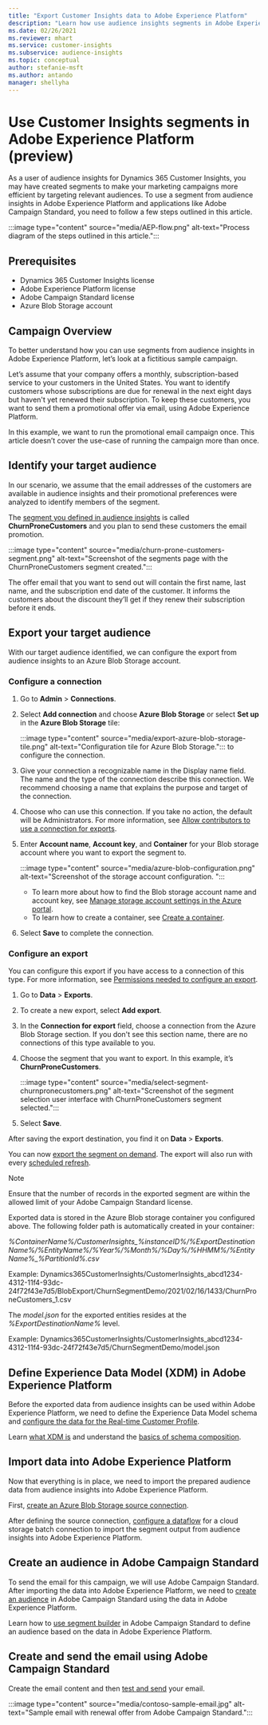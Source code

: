 ```yaml
---
title: "Export Customer Insights data to Adobe Experience Platform"
description: "Learn how use audience insights segments in Adobe Experience Platform."
ms.date: 02/26/2021
ms.reviewer: mhart
ms.service: customer-insights
ms.subservice: audience-insights
ms.topic: conceptual
author: stefanie-msft
ms.author: antando
manager: shellyha
---
```


# Use Customer Insights segments in Adobe Experience Platform (preview)

As a user of audience insights for Dynamics 365 Customer Insights, you may have created segments to make your marketing campaigns more efficient by targeting relevant audiences. To use a segment from audience insights in Adobe Experience Platform and applications like Adobe Campaign Standard, you need to follow a few steps outlined in this article.

:::image type="content" source="media/AEP-flow.png" alt-text="Process diagram of the steps outlined in this article.":::

## Prerequisites

-   Dynamics 365 Customer Insights license
-   Adobe Experience Platform license
-   Adobe Campaign Standard license
-   Azure Blob Storage account

## Campaign Overview

To better understand how you can use segments from audience insights in Adobe Experience Platform, let’s look at a fictitious sample campaign.

Let’s assume that your company offers a monthly, subscription-based service to your customers in the United States. You want to identify customers whose subscriptions are due for renewal in the next eight days but haven't yet renewed their subscription. To keep these customers, you want to send them a promotional offer via email, using Adobe Experience Platform.

In this example, we want to run the promotional email campaign once. This article doesn’t cover the use-case of running the campaign more than once.

## Identify your target audience

In our scenario, we assume that the email addresses of the customers are available in audience insights and their promotional preferences were analyzed to identify members of the segment.

The [segment you defined in audience insights](segments.md) is called **ChurnProneCustomers** and you plan to send these customers the email promotion.

:::image type="content" source="media/churn-prone-customers-segment.png" alt-text="Screenshot of the segments page with the ChurnProneCustomers segment created.":::

The offer email that you want to send out will contain the first name, last name, and the subscription end date of the customer. It informs the customers about the discount they’ll get if they renew their subscription before it ends.

## Export your target audience

With our target audience identified, we can configure the export from audience insights to an Azure Blob Storage account.

### Configure a connection

1. Go to **Admin** > **Connections**.

1. Select **Add connection** and choose **Azure Blob Storage** or select **Set up** in the **Azure Blob Storage** tile:

   :::image type="content" source="media/export-azure-blob-storage-tile.png" alt-text="Configuration tile for Azure Blob Storage."::: to configure the connection.

1. Give your connection a recognizable name in the Display name field. The name and the type of the connection describe this connection. We recommend choosing a name that explains the purpose and target of the connection.

1. Choose who can use this connection. If you take no action, the default will be Administrators. For more information, see [Allow contributors to use a connection for exports](connections.md#allow-contributors-to-use-a-connection-for-exports).

1. Enter **Account name**, **Account key**, and **Container** for your Blob storage account where you want to export the segment to.  
      
   :::image type="content" source="media/azure-blob-configuration.png" alt-text="Screenshot of the storage account configuration. "::: 
   
    - To learn more about how to find the Blob storage account name and account key, see [Manage storage account settings in the Azure portal](/azure/storage/common/storage-account-manage).
    - To learn how to create a container, see [Create a container](/azure/storage/blobs/storage-quickstart-blobs-portal#create-a-container).

1. Select **Save** to complete the connection. 

### Configure an export

You can configure this export if you have access to a connection of this type. For more information, see [Permissions needed to configure an export](export-destinations.md#set-up-a-new-export).

1. Go to **Data** > **Exports**.

1. To create a new export, select **Add export**.

1. In the **Connection for export** field, choose a connection from the Azure Blob Storage section. If you don't see this section name, there are no connections of this type available to you.

1. Choose the segment that you want to export. In this example, it’s **ChurnProneCustomers**.

   :::image type="content" source="media/select-segment-churnpronecustomers.png" alt-text="Screenshot of the segment selection user interface with ChurnProneCustomers segment selected.":::

1. Select **Save**.

After saving the export destination, you find it on **Data** > **Exports**.

You can now [export the segment on demand](export-destinations.md#run-exports-on-demand). The export will also run with every [scheduled refresh](system.md).

> [!NOTE]
> Ensure that the number of records in the exported segment are within the allowed limit of your Adobe Campaign Standard license.

Exported data is stored in the Azure Blob storage container you configured above. The following folder path is automatically created in your container:

*%ContainerName%/CustomerInsights_%instanceID%/%ExportDestinationName%/%EntityName%/%Year%/%Month%/%Day%/%HHMM%/%EntityName%_%PartitionId%.csv*

Example: Dynamics365CustomerInsights/CustomerInsights_abcd1234-4312-11f4-93dc-24f72f43e7d5/BlobExport/ChurnSegmentDemo/2021/02/16/1433/ChurnProneCustomers_1.csv

The *model.json* for the exported entities resides at the *%ExportDestinationName%* level.

Example: Dynamics365CustomerInsights/CustomerInsights_abcd1234-4312-11f4-93dc-24f72f43e7d5/ChurnSegmentDemo/model.json

## Define Experience Data Model (XDM) in Adobe Experience Platform

Before the exported data from audience insights can be used within Adobe Experience Platform, we need to define the Experience Data Model schema and [configure the data for the Real-time Customer Profile](https://experienceleague.adobe.com/docs/experience-platform/profile/tutorials/dataset-configuration.html#tutorials).

Learn [what XDM is](https://experienceleague.adobe.com/docs/experience-platform/xdm/home.html) and understand the [basics of schema composition](https://experienceleague.adobe.com/docs/experience-platform/xdm/schema/composition.html#schema).

## Import data into Adobe Experience Platform

Now that everything is in place, we need to import the prepared audience data from audience insights into Adobe Experience Platform.

First, [create an Azure Blob Storage source connection](https://experienceleague.adobe.com/docs/experience-platform/sources/ui-tutorials/create/cloud-storage/blob.html#getting-started).    

After defining the source connection, [configure a dataflow](https://experienceleague.adobe.com/docs/experience-platform/sources/ui-tutorials/dataflow/cloud-storage.html#ui-tutorials) for a cloud storage batch connection to import the segment output from audience insights into Adobe Experience Platform.

## Create an audience in Adobe Campaign Standard

To send the email for this campaign, we will use Adobe Campaign Standard. After importing the data into Adobe Experience Platform, we need to [create an audience](https://experienceleague.adobe.com/docs/campaign-standard/using/profiles-and-audiences/get-started-profiles-and-audiences.html#permission) in Adobe Campaign Standard using the data in Adobe Experience Platform.

Learn how to [use segment builder](https://experienceleague.adobe.com/docs/campaign-standard/using/profiles-and-audiences/working-with-adobe-experience-platform/aep-using-segment-builder.html#building-a-segment) in Adobe Campaign Standard to define an audience based on the data in Adobe Experience Platform.

## Create and send the email using Adobe Campaign Standard

Create the email content and then [test and send](https://experienceleague.adobe.com/docs/campaign-standard/using/testing-and-sending/get-started-sending-messages.html#preparing-and-testing-messages) your email.

:::image type="content" source="media/contoso-sample-email.jpg" alt-text="Sample email with renewal offer from Adobe Campaign Standard.":::
